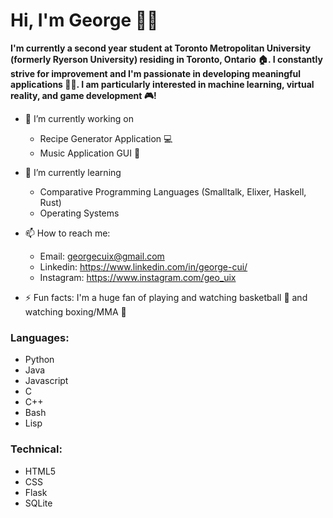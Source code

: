 # Hi, I'm George 🙂👋
**I'm currently a second year student at Toronto Metropolitan University (formerly Ryerson University) residing in Toronto, Ontario 🏠. I constantly strive for improvement and I'm passionate in developing meaningful applications 🧑‍🏭. I am particularly interested in machine learning, virtual reality, and game development 🎮!**

- 🔭 I’m currently working on
  - Recipe Generator Application 💻
  - Music Application GUI 🎵

- 🌱 I’m currently learning
  - Comparative Programming Languages (Smalltalk, Elixer, Haskell, Rust)
  - Operating Systems
    
- 📫 How to reach me:
  - Email: georgecuix@gmail.com
  - Linkedin: https://www.linkedin.com/in/george-cui/
  - Instagram: https://www.instagram.com/geo_uix
  
- ⚡ Fun facts: I'm a huge fan of playing and watching basketball 🏀 and watching boxing/MMA 🥊

### Languages:
- Python
- Java
- Javascript
- C
- C++
- Bash
- Lisp

### Technical:
- HTML5
- CSS
- Flask
- SQLite
  
<!--
**georgecuiX/georgecuiX** is a ✨ _special_ ✨ repository because its `README.md` (this file) appears on your GitHub profile.

Here are some ideas to get you started:

- 🔭 I’m currently working on ...
- 🌱 I’m currently learning ...
- 👯 I’m looking to collaborate on ...
- 🤔 I’m looking for help with ...
- 💬 Ask me about ...
- 📫 How to reach me: ...
- 😄 Pronouns: ...
- ⚡ Fun fact: ...
-->
